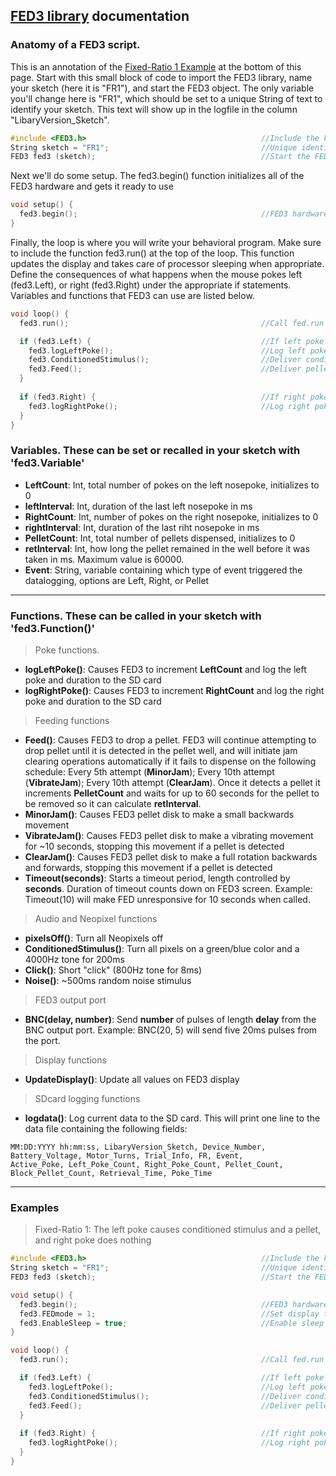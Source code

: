 ## [FED3 library](https://github.com/KravitzLabDevices/FED3_library) documentation

### Anatomy of a FED3 script. 
This is an annotation of the [Fixed-Ratio 1 Example](https://github.com/KravitzLabDevices/FED3_library/blob/main/docs/index.md#examples) at the bottom of this page. Start with this small block of code to import the FED3 library, name your sketch (here it is "FR1"), and start the FED3 object.  The only variable you'll change here is "FR1", which should be set to a unique String of text to identify your sketch.  This text will show up in the logfile in the column "LibaryVersion_Sketch". 
```c
#include <FED3.h>                                       //Include the FED3 library 
String sketch = "FR1";                                  //Unique identifier text for each sketch
FED3 fed3 (sketch);                                     //Start the FED3 object
```

Next we'll do some setup.  The fed3.begin() function initializes all of the FED3 hardware and gets it ready to use
```c
void setup() {
  fed3.begin();                                         //FED3 hardware setup commands
}
```

Finally, the loop is where you will write your behavioral program.  Make sure to include the function fed3.run() at the top of the loop.  This function updates the display and takes care of processor sleeping when appropriate. Define the consequences of what happens when the mouse pokes left (fed3.Left), or right (fed3.Right) under the appropriate if statements.  Variables and functions that FED3 can use are listed below. 

```c
void loop() {
  fed3.run();                                           //Call fed.run at least once per loop

  if (fed3.Left) {                                      //If left poke is triggered
    fed3.logLeftPoke();                                 //Log left poke
    fed3.ConditionedStimulus();                         //Deliver conditioned stimulus (tone and lights)
    fed3.Feed();                                        //Deliver pellet
  }
  
  if (fed3.Right) {                                     //If right poke is triggered
    fed3.logRightPoke();                                //Log right poke
  }
}
```


### Variables.  These can be set or recalled in your sketch with 'fed3.Variable'
- **LeftCount**: Int, total number of pokes on the left nosepoke, initializes to 0 
- **leftInterval**: Int, duration of the last left nosepoke in ms
- **RightCount**: Int, number of pokes on the right nosepoke, initializes to 0 
- **rightInterval**: Int, duration of the last riht nosepoke in ms
- **PelletCount**: Int, total number of pellets dispensed, initializes to 0
- **retInterval**: Int, how long the pellet remained in the well before it was taken in ms. Maximum value is 60000.
- **Event**: String, variable containing which type of event triggered the datalogging, options are Left, Right, or Pellet

---
  
### Functions. These can be called in your sketch with 'fed3.Function()'
> Poke functions.  
- **logLeftPoke()**: Causes FED3 to increment **LeftCount** and log the left poke and duration to the SD card
- **logRightPoke()**: Causes FED3 to increment **RightCount** and log the right poke and duration to the SD card

> Feeding functions
- **Feed()**: Causes FED3 to drop a pellet. FED3 will continue attempting to drop pellet until it is detected in the pellet well, and will initiate jam clearing operations automatically if it fails to dispense on the following schedule: Every 5th attempt (**MinorJam**); Every 10th attempt (**VibrateJam**); Every 10th attempt (**ClearJam**). Once it detects a pellet it increments **PelletCount** and waits for up to 60 seconds for the pellet to be removed so it can calculate **retInterval**.  
- **MinorJam()**: Causes FED3 pellet disk to make a small backwards movement 
- **VibrateJam()**: Causes FED3 pellet disk to make a vibrating movement for ~10 seconds, stopping this movement if a pellet is detected
- **ClearJam()**: Causes FED3 pellet disk to make a full rotation backwards and forwards, stopping this movement if a pellet is detected
- **Timeout(seconds)**: Starts a timeout period, length controlled by **seconds**.  Duration of timeout counts down on FED3 screen. Example: Timeout(10) will make FED unresponsive for 10 seconds when called.

> Audio and Neopixel functions
- **pixelsOff()**: Turn all Neopixels off
- **ConditionedStimulus()**: Turn all pixels on a green/blue color and a 4000Hz tone for 200ms
- **Click()**: Short "click" (800Hz tone for 8ms)
- **Noise()**: ~500ms random noise stimulus

> FED3 output port
- **BNC(delay, number)**: Send **number** of pulses of length **delay** from the BNC output port. Example: BNC(20, 5) will send five 20ms pulses from the port. 

> Display functions
- **UpdateDisplay()**: Update all values on FED3 display

> SDcard logging functions
- **logdata()**: Log current data to the SD card. This will print one line to the data file containing the following fields:

``` 
MM:DD:YYYY hh:mm:ss, LibaryVersion_Sketch, Device_Number, Battery_Voltage, Motor_Turns, Trial_Info, FR, Event,
Active_Poke, Left_Poke_Count, Right_Poke_Count, Pellet_Count, Block_Pellet_Count, Retrieval_Time, Poke_Time
```

---

### Examples
> Fixed-Ratio 1: The left poke causes conditioned stimulus and a pellet, and right poke does nothing 

```c
#include <FED3.h>                                       //Include the FED3 library 
String sketch = "FR1";                                  //Unique identifier text for each sketch
FED3 fed3 (sketch);                                     //Start the FED3 object

void setup() {
  fed3.begin();                                         //FED3 hardware setup commands
  fed3.FEDmode = 1;                                     //Set display to FEDmode == 1 for an operant session
  fed3.EnableSleep = true;                              //Enable sleep functionality to save battery
}

void loop() {
  fed3.run();                                           //Call fed.run at least once per loop

  if (fed3.Left) {                                      //If left poke is triggered
    fed3.logLeftPoke();                                 //Log left poke
    fed3.ConditionedStimulus();                         //Deliver conditioned stimulus (tone and lights)
    fed3.Feed();                                        //Deliver pellet
  }
  
  if (fed3.Right) {                                     //If right poke is triggered
    fed3.logRightPoke();                                //Log right poke
  }
}
```
